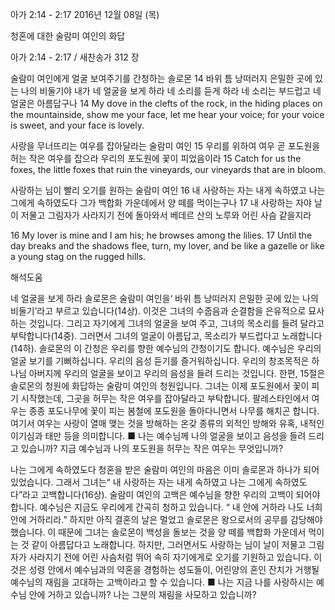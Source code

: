 아가 2:14 - 2:17 
2016년 12월 08일 (목)

청혼에 대한 술람미 여인의 화답



아가 2:14 - 2:17 / 새찬송가 312 장


술람미 여인에게 얼굴 보여주기를 간청하는 솔로몬
14 바위 틈 낭떠러지 은밀한 곳에 있는 나의 비둘기야 내가 네 얼굴을 보게 하라 네 소리를 듣게 하라 네 소리는 부드럽고 네 얼굴은 아름답구나
14 My dove in the clefts of the rock, in the hiding places on the mountainside, show me your face, let me hear your voice; for your voice is sweet, and your face is lovely. 


사랑을 무너뜨리는 여우를 잡아달라는 술람미 여인
15 우리를 위하여 여우 곧 포도원을 허는 작은 여우를 잡으라 우리의 포도원에 꽃이 피었음이라 
15 Catch for us the foxes, the little foxes that ruin the vineyards, our vineyards that are in bloom. 


사랑하는 님이 빨리 오기를 원하는 술람미 여인
16 내 사랑하는 자는 내게 속하였고 나는 그에게 속하였도다 그가 백합화 가운데에서 양 떼를 먹이는구나 17 내 사랑하는 자야 날이 저물고 그림자가 사라지기 전에 돌아와서 베데르 산의 노루와 어린 사슴 같을지라

16 My lover is mine and I am his; he browses among the lilies. 17 Until the day breaks and the shadows flee, turn, my lover, and be like a gazelle or like a young stag on the rugged hills.

해석도움





네 얼굴을 보게 하라 
솔로몬은 술람미 여인을‘ 바위 틈 낭떠러지 은밀한 곳에 있는 나의 비둘기’라고 부르고 있습니다(14상). 이것은 그녀의 수줍음과 순결함을 은유적으로 묘사하는 것입니다. 그리고 자기에게 그녀의 얼굴을 보여 주고, 그녀의 목소리를 들려 달라고 부탁합니다(14중). 그러면서 그녀의 얼굴이 아름답고, 목소리가 부드럽다고 노래합니다(14하). 솔로몬의 이 간청은 우리를 향한 예수님의 간청이기도 합니다. 예수님은 우리의 얼굴 보기를 기뻐하십니다. 우리의 음성 듣기를 즐거워하십니다. 우리의 창조목적은 하나님 아버지께 우리의 얼굴을 보이고 우리의 음성을 들려 드리는 것입니다. 한편, 15절은 솔로몬의 청원에 화답하는 술람미 여인의 청원입니다. 그녀는 이제 포도원에서 꽃이 피기 시작했는데, 그곳을 허무는 작은 여우를 잡아달라고 부탁합니다. 팔레스타인에서 여우는 종종 포도나무에 꽃이 피는 봄철에 포도원을 돌아다니면서 나무를 해치곤 합니다. 여기서 여우는 사랑이 열매 맺는 것을 방해하는 온갖 종류의 외적인 방해와 유혹, 내적인 이기심과 태만 등을 의미합니다.
■ 나는 예수님께 나의 얼굴을 보이고 음성을 들려 드리고 있습니까? 지금 예수님과 나의 포도원을 허무는 작은 여우는 무엇입니까?

나는 그에게 속하였도다 
청혼을 받은 술람미 여인의 마음은 이미 솔로몬과 하나가 되어있었습니다. 그래서 그녀는“ 내 사랑하는 자는 내게 속하였고 나는 그에게 속하였도다”라고 고백합니다(16상). 술람미 여인의 고백은 예수님을 향한 우리의 고백이 되어야 합니다. 예수님은 지금도 우리에게 간곡히 청하고 있습니다. “ 내 안에 거하라 나도 너희 안에 거하리라.” 하지만 아직 결혼의 날은 멀었고 솔로몬은 왕으로서의 공무를 감당해야 했습니다. 이 때문에 그녀는 솔로몬이 백성을 돌보는 것을 양 떼를 백합화 가운데서 먹이는 것 같이 아름답다고 노래합니다. 하지만, 그러면서도 사랑하는 님이 날이 저물고 그림자가 사라지기 전에 어린 사슴처럼 뛰어 속히 자기에게로 오기를 기원하고 있습니다. 이것은 성령 안에서 예수님과의 약혼을 경험하는 성도들이, 어린양의 혼인 잔치가 거행될 예수님의 재림을 고대하는 고백이라고 할 수 있습니다.
■ 나는 지금 나를 사랑하시는 예수님 안에 거하고 있습니까? 나는 그분의 재림을 사모하고 있습니까?